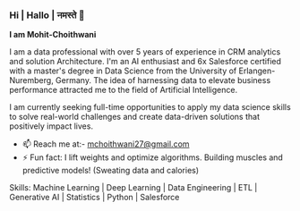 ### Hi | Hallo | नमस्ते  👋


**I am Mohit-Choithwani**

I am a data professional with over 5 years of experience in CRM analytics and solution Architecture. I'm an AI enthusiast and 6x Salesforce certified with a master's degree in Data Science from the University of Erlangen-Nuremberg, Germany. The idea of harnessing data to elevate business performance attracted me to the field of Artificial Intelligence.

I am currently seeking full-time opportunities to apply my data science skills to solve real-world challenges and create data-driven solutions that positively impact lives.

- 📫 Reach me at:- mchoithwani27@gmail.com 
- ⚡ Fun fact: I lift weights and optimize algorithms. Building muscles and predictive models! (Sweating data and calories)

Skills: Machine Learning | Deep Learning | Data Engineering | ETL | Generative AI | Statistics | Python | Salesforce
